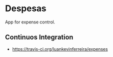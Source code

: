 # Despesas
App for expense control.

## Continuos Integration
- https://travis-ci.org/luankevinferreira/expenses

